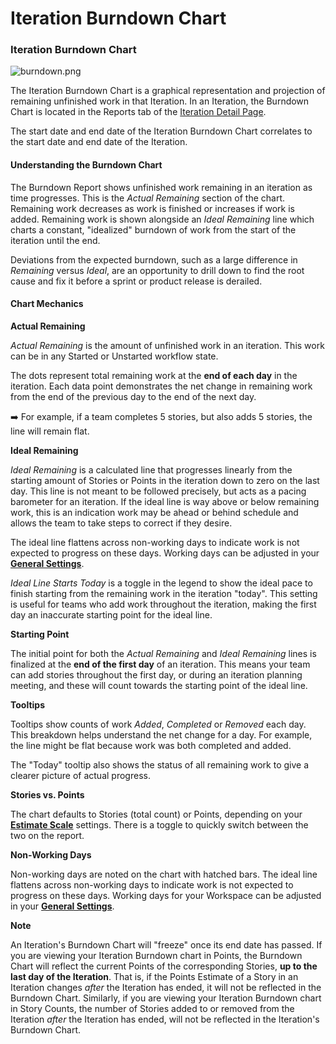 # Iteration Burndown Chart

### Iteration Burndown Chart

![burndown.png](https://help.shortcut.com/hc/article_attachments/21919776763924)

The Iteration Burndown Chart is a graphical representation and projection of remaining unfinished work in that Iteration. In an Iteration, the Burndown Chart is located in the Reports tab of the [Iteration Detail Page](https://help.shortcut.com/hc/en-us/articles/360029292711-The-Iteration-detail-page).

The start date and end date of the Iteration Burndown Chart correlates to the start date and end date of the Iteration. &#x20;

#### Understanding the Burndown Chart <a href="#h_01hhqphtjqg96zct9nheeyc7zb" id="h_01hhqphtjqg96zct9nheeyc7zb"></a>

The Burndown Report shows unfinished work remaining in an iteration as time progresses. This is the _Actual Remaining_ section of the chart. Remaining work decreases as work is finished or increases if work is added. Remaining work is shown alongside an _Ideal Remaining_ line which charts a constant, "idealized" burndown of work from the start of the iteration until the end.

Deviations from the expected burndown, such as a large difference in _Remaining_ versus _Ideal_, are an opportunity to drill down to find the root cause and fix it before a sprint or product release is derailed.

#### Chart Mechanics <a href="#h_01hhqppnhem71cxm5h6yne4env" id="h_01hhqppnhem71cxm5h6yne4env"></a>

**Actual Remaining**

_Actual Remaining_ is the amount of unfinished work in an iteration. This work can be in any Started or Unstarted workflow state.

The dots represent total remaining work at the **end of each day** in the iteration. Each data point demonstrates the net change in remaining work from the end of the previous day to the end of the next day.

➡️ For example, if a team completes 5 stories, but also adds 5 stories, the line will remain flat.

**Ideal Remaining**

_Ideal Remaining_ is a calculated line that progresses linearly from the starting amount of Stories or Points in the iteration down to zero on the last day.  This line is not meant to be followed precisely, but acts as a pacing barometer for an iteration. If the ideal line is way above or below remaining work, this is an indication work may be ahead or behind schedule and allows the team to take steps to correct if they desire.

The ideal line flattens across non-working days to indicate work is not expected to progress on these days. Working days can be adjusted in your [**General Settings**](http://localhost:3000/internal/settings/workspace).

_Ideal Line Starts Today_ is a toggle in the legend to show the ideal pace to finish starting from the remaining work in the iteration "today". This setting is useful for teams who add work throughout the iteration, making the first day an inaccurate starting point for the ideal line.

**Starting Point**

The initial point for both the _Actual Remaining_ and _Ideal Remaining_ lines is finalized at the **end of the first day** of an iteration. This means your team can add stories throughout the first day, or during an iteration planning meeting, and these will count towards the starting point of the ideal line.&#x20;

**Tooltips**

Tooltips show counts of work _Added_, _Completed_ or _Removed_ each day. This breakdown helps understand the net change for a day. For example, the line might be flat because work was both completed and added.

The "Today" tooltip also shows the status of all remaining work to give a clearer picture of actual progress.

**Stories vs. Points**

The chart defaults to Stories (total count) or Points, depending on your [**Estimate Scale**](http://localhost:3000/internal/settings/estimates) settings. There is a toggle to quickly switch between the two on the report.

**Non-Working Days**

Non-working days are noted on the chart with hatched bars. The ideal line flattens across non-working days to indicate work is not expected to progress on these days. Working days for your Workspace can be adjusted in your [**General Settings**](http://localhost:3000/internal/settings/workspace).

**Note**

An Iteration's Burndown Chart will "freeze" once its end date has passed. If you are viewing your Iteration Burndown chart in Points, the Burndown Chart will reflect the current Points of the corresponding Stories, **up to the last day of the Iteration**. That is, if the Points Estimate of a Story in an Iteration changes _after_ the Iteration has ended, it will not be reflected in the Burndown Chart. Similarly, if you are viewing your Iteration Burndown chart in Story Counts, the number of Stories added to or removed from the Iteration _after_ the Iteration has ended, will not be reflected in the Iteration's Burndown Chart.&#x20;
